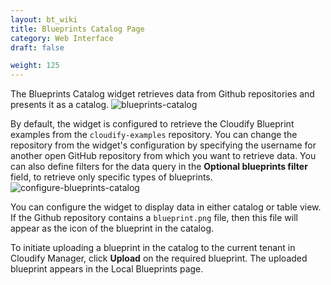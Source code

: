 ```yaml
---
layout: bt_wiki
title: Blueprints Catalog Page
category: Web Interface
draft: false

weight: 125
---
```


The Blueprints Catalog widget retrieves data from Github repositories and presents it as a catalog.
![blueprints-catalog]( /images/ui/widgets/blueprints-catalog.png )

By default, the widget is configured to retrieve the Cloudify Blueprint examples from the `cloudify-examples` repository. You can change the repository from the widget's configuration by specifying the username for another open GitHub repository from which you want to retrieve data. You can also define filters for the data query in the **Optional blueprints filter** field, to retrieve only specific types of blueprints.
![configure-blueprints-catalog]( /images/ui/widgets/configure-blueprints-catalog.png )

You can configure the widget to display data in either catalog or table view. If the Github repository contains a `blueprint.png` file, then this file will appear as the icon of the blueprint in the catalog.


To initiate uploading a blueprint in the catalog to the current tenant in Cloudify Manager, click **Upload** on the required blueprint. The uploaded blueprint appears in the Local Blueprints page. 

